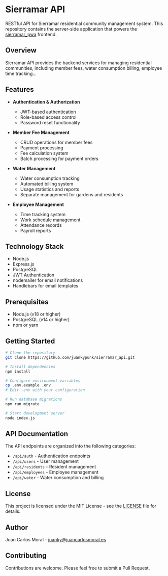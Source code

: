 # Sierramar API

RESTful API for Sierramar residential community management system. This repository contains the server-side application that powers the [sierramar_pwa](https://github.com/juankypunk/sierramar_pwa) frontend.

## Overview

Sierramar API provides the backend services for managing residential communities, including member fees, water consumption billing, employee time tracking...

## Features

- **Authentication & Authorization**
  - JWT-based authentication
  - Role-based access control
  - Password reset functionality

- **Member Fee Management**
  - CRUD operations for member fees
  - Payment processing
  - Fee calculation system
  - Batch processing for payment orders

- **Water Management**
  - Water consumption tracking
  - Automated billing system
  - Usage statistics and reports
  - Separate management for gardens and residents

- **Employee Management**
  - Time tracking system
  - Work schedule management
  - Attendance records
  - Payroll reports

## Technology Stack

- Node.js
- Express.js
- PostgreSQL
- JWT Authentication
- nodemailer for email notifications
- Handlebars for email templates

## Prerequisites

- Node.js (v18 or higher)
- PostgreSQL (v14 or higher)
- npm or yarn

## Getting Started

```bash
# Clone the repository
git clone https://github.com/juankypunk/sierramar_api.git

# Install dependencies
npm install

# Configure environment variables
cp .env.example .env
# Edit .env with your configuration

# Run database migrations
npm run migrate

# Start development server
node index.js


```

## API Documentation

The API endpoints are organized into the following categories:

- `/api/auth` - Authentication endpoints
- `/api/users` - User management
- `/api/residents` - Resident management
- `/api/employees` - Employee management
- `/api/water` - Water consumption and billing

## License

This project is licensed under the MIT License - see the [LICENSE](LICENSE) file for details.

## Author

Juan Carlos Moral - juanky@juancarlosmoral.es

## Contributing

Contributions are welcome. Please feel free to submit a Pull Request.